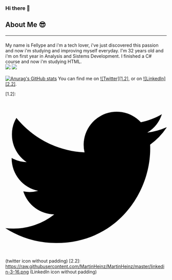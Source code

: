 ### Hi there 👋

## About Me 😎<hr>

   My name is Fellype and i'm a tech lover, i've just discovered this passion and now i'm studying and improving myself everyday. I'm 32 years old and i'm on first year in Analysis and Sistems Development.
   I finished a C# course and now i'm studying HTML.<br>
   <img src="https://img.shields.io/badge/C%23-VisualStudio-blue">
   <img src="https://img.shields.io/badge/HTML-Sublime%20Text%203-orange"><br><br>
   [![Anurag's GitHub stats](https://github-readme-stats.vercel.app/api?username=FellypeAmorim&hide=contribs&theme=radical&show_icons=true)](https://github.com/anuraghazra/github-readme-stats)
   You can find me on [![Twitter][1.2]][1], or on [![LinkedIn][2.2]][2].

<!-- Icons -->

[1.2]: <svg role="img" viewBox="0 0 24 24" xmlns="http://www.w3.org/2000/svg"><title>Twitter</title><path d="M23.953 4.57a10 10 0 01-2.825.775 4.958 4.958 0 002.163-2.723c-.951.555-2.005.959-3.127 1.184a4.92 4.92 0 00-8.384 4.482C7.69 8.095 4.067 6.13 1.64 3.162a4.822 4.822 0 00-.666 2.475c0 1.71.87 3.213 2.188 4.096a4.904 4.904 0 01-2.228-.616v.06a4.923 4.923 0 003.946 4.827 4.996 4.996 0 01-2.212.085 4.936 4.936 0 004.604 3.417 9.867 9.867 0 01-6.102 2.105c-.39 0-.779-.023-1.17-.067a13.995 13.995 0 007.557 2.209c9.053 0 13.998-7.496 13.998-13.985 0-.21 0-.42-.015-.63A9.935 9.935 0 0024 4.59z"/></svg> (twitter icon without padding)
[2.2]: https://raw.githubusercontent.com/MartinHeinz/MartinHeinz/master/linkedin-3-16.png (LinkedIn icon without padding)

<!-- Links to your social media accounts -->

[1]: https://twitter.com/Martin_Heinz_
[2]: https://www.linkedin.com/in/heinz-martin/

<!--
**FellypeAmorim/FellypeAmorim** is a ✨ _special_ ✨ repository because its `README.md` (this file) appears on your GitHub profile.

Here are some ideas to get you started:

- 🔭 I’m currently working on ...
- 🌱 I’m currently learning ...
- 👯 I’m looking to collaborate on ...
- 🤔 I’m looking for help with ...
- 💬 Ask me about ...
- 📫 How to reach me: ...
- 😄 Pronouns: ...
- ⚡ Fun fact: ...
-->
